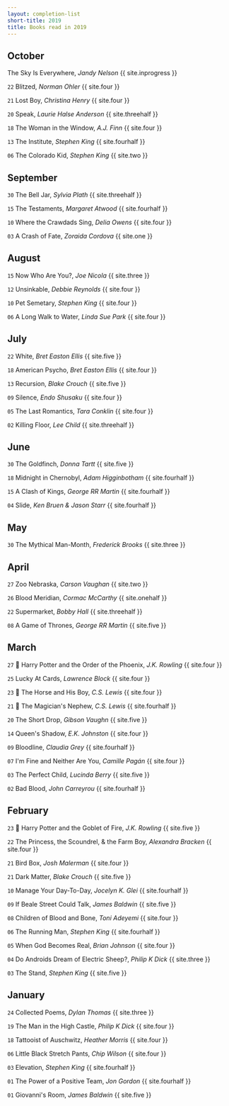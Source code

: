 ```yaml
---
layout: completion-list
short-title: 2019
title: Books read in 2019
---
```

## October
The Sky Is Everywhere, _Jandy Nelson_ {{ site.inprogress }}

`22` Blitzed, _Norman Ohler_ {{ site.four }}

`21` Lost Boy, _Christina Henry_ {{ site.four }}

`20` Speak, _Laurie Halse Anderson_ {{ site.threehalf }}

`18` The Woman in the Window,  _A.J. Finn_ {{ site.four }}

`13` The Institute, _Stephen King_ {{ site.fourhalf }}

`06` The Colorado Kid, _Stephen King_ {{ site.two }}

## September
`30` The Bell Jar, _Sylvia Plath_ {{ site.threehalf }}

`15` The Testaments, _Margaret Atwood_ {{ site.fourhalf }}

`10` Where the Crawdads Sing, _Delia Owens_ {{ site.four }}

`03` A Crash of Fate, _Zoraida Cordova_ {{ site.one }}

## August
`15` Now Who Are You?, _Joe Nicola_ {{ site.three }}

`12` Unsinkable, _Debbie Reynolds_ {{ site.four }}

`10` Pet Semetary, _Stephen King_ {{ site.four }}

`06` A Long Walk to Water, _Linda Sue Park_ {{ site.four }}

## July
`22` White, _Bret Easton Ellis_ {{ site.five }}

`18` American Psycho, _Bret Easton Ellis_ {{ site.four }}

`13` Recursion, _Blake Crouch_ {{ site.five }}

`09` Silence, _Endo Shusaku_ {{ site.four }}

`05` The Last Romantics, _Tara Conklin_ {{ site.four }}

`02` Killing Floor, _Lee Child_ {{ site.threehalf }}

## June
`30` The Goldfinch, _Donna Tartt_ {{ site.five }}

`18` Midnight in Chernobyl, _Adam Higginbotham_ {{ site.fourhalf }}

`15` A Clash of Kings, _George RR Martin_ {{ site.fourhalf }}

`04` Slide, _Ken Bruen & Jason Starr_ {{ site.fourhalf }}

## May
`30` The Mythical Man-Month, _Frederick Brooks_ {{ site.three }}

## April
`27` Zoo Nebraska, _Carson Vaughan_ {{ site.two }}

`26` Blood Meridian, _Cormac McCarthy_ {{ site.onehalf }}

`22` Supermarket, _Bobby Hall_ {{ site.threehalf }}

`08` A Game of Thrones, _George RR Martin_ {{ site.five }}

## March
`27` 🔁 Harry Potter and the Order of the Phoenix, _J.K. Rowling_ {{ site.four }}

`25` Lucky At Cards, _Lawrence Block_ {{ site.four }}

`23` 🔁 The Horse and His Boy, _C.S. Lewis_ {{ site.four }}

`21` 🔁 The Magician's Nephew, _C.S. Lewis_ {{ site.fourhalf }}

`20` The Short Drop, _Gibson Vaughn_ {{ site.five }}

`14` Queen's Shadow, _E.K. Johnston_ {{ site.four }}

`09` Bloodline, _Claudia Grey_ {{ site.fourhalf }}

`07` I'm Fine and Neither Are You, _Camille Pagán_ {{ site.four }}

`03` The Perfect Child, _Lucinda Berry_ {{ site.five }}

`02` Bad Blood, _John Carreyrou_ {{ site.fourhalf }}

## February
`23` 🔁 Harry Potter and the Goblet of Fire, _J.K. Rowling_ {{ site.five }}

`22` The Princess, the Scoundrel, & the Farm Boy, _Alexandra Bracken_ {{ site.four }}

`21` Bird Box, _Josh Malerman_ {{ site.four }}

`21` Dark Matter, _Blake Crouch_ {{ site.five }}

`10` Manage Your Day-To-Day, _Jocelyn K. Glei_ {{ site.fourhalf }}

`09` If Beale Street Could Talk, _James Baldwin_ {{ site.five }}

`08` Children of Blood and Bone, _Toni Adeyemi_ {{ site.four }}

`06` The Running Man, _Stephen King_ {{ site.fourhalf }}

`05` When God Becomes Real, _Brian Johnson_ {{ site.four }}

`04` Do Androids Dream of Electric Sheep?, _Philip K Dick_ {{ site.three }}

`03` The Stand, _Stephen King_ {{ site.five }}

## January
`24` Collected Poems, _Dylan Thomas_ {{ site.three }}

`19` The Man in the High Castle, _Philip K Dick_ {{ site.four }}

`18` Tattooist of Auschwitz, _Heather Morris_ {{ site.four }}

`06` Little Black Stretch Pants, _Chip Wilson_ {{ site.four }}

`03` Elevation, _Stephen King_ {{ site.fourhalf }}

`01` The Power of a Positive Team, _Jon Gordon_ {{ site.fourhalf }}

`01` Giovanni's Room, _James Baldwin_ {{ site.five }}

